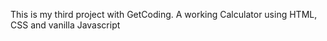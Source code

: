 This is my third project with GetCoding. A working Calculator using HTML, CSS and vanilla Javascript 
